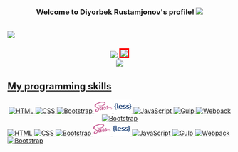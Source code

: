 <h3 align="center">
  Welcome to Diyorbek Rustamjonov's profile!
  <img src="https://media.giphy.com/media/hvRJCLFzcasrR4ia7z/giphy.gif" width="28">
</h3>

<p align="center">
  <h2><a align="center" href="https://github.com/diyorbekrustamjonov/"><img src="https://readme-typing-svg.herokuapp.com?color=%2336BCF7&lines=Full+stack+Web+developer"></a></h2>
</p>

<div align="center">
  <a href="https://github.com/diyorbekrustamjonov">
  <img height="180em" src="https://github-readme-stats.vercel.app/api?username=diyorbekrustamjonov&show_icons=true&theme=dark&include_all_commits=true&count_private=true"/>
  <img height="180em" style="border:3px solid red;"src="https://github-readme-stats.vercel.app/api/top-langs/?username=diyorbekrustamjonov&layout=compact&langs_count=7&theme=dark"/>
</div>
<div align="center">
  <img src="https://raw.githubusercontent.com/diyorbekrustamjonov/diyorbekrustamjonov/output/github-contribution-grid-snake.svg" />
</div>

## My programming skills
<div style="display: inline_block" align="center">
  <img alt="HTML" height="30" width="40" src="https://cdn.jsdelivr.net/gh/devicons/devicon/icons/html5/html5-original.svg">

  <img alt="CSS" height="30" width="40" src="https://cdn.jsdelivr.net/gh/devicons/devicon/icons/css3/css3-original.svg">

  <img alt="Bootstrap" height="30" width="40" src="https://cdn.jsdelivr.net/gh/devicons/devicon/icons/bootstrap/bootstrap-original.svg">
   
  <img  alt="SASS" height="30" width="40" src="https://github.com/devicons/devicon/blob/v2.14.0/icons/sass/sass-original.svg">
 
  <img alt="SCSS" height="30" width="40" src="https://github.com/devicons/devicon/blob/v2.14.0/icons/less/less-plain-wordmark.svg">
   
  <img alt="JavaScript" height="30" width="40" src="https://cdn.jsdelivr.net/gh/devicons/devicon/icons/javascript/javascript-original.svg">
   
  <img alt="Gulp" height="30" width="40" src="https://cdn.jsdelivr.net/gh/devicons/devicon/icons/gulp/gulp-plain.svg">
  
   <img alt="Webpack" height="30" width="40" src="https://cdn.jsdelivr.net/gh/devicons/devicon/icons/webpack/webpack-original.svg">
   
   <img alt="Bootstrap" height="30" width="40" src="https://cdn.jsdelivr.net/gh/devicons/devicon/icons/bootstrap/bootstrap-original.svg">
</div>

<div style="display: inline_block">
  <img alt="HTML" height="30" width="40" src="https://cdn.jsdelivr.net/gh/devicons/devicon/icons/html5/html5-original.svg">

  <img alt="CSS" height="30" width="40" src="https://cdn.jsdelivr.net/gh/devicons/devicon/icons/css3/css3-original.svg">

  <img alt="Bootstrap" height="30" width="40" src="https://cdn.jsdelivr.net/gh/devicons/devicon/icons/bootstrap/bootstrap-original.svg">
   
  <img  alt="SASS" height="30" width="40" src="https://github.com/devicons/devicon/blob/v2.14.0/icons/sass/sass-original.svg">
 
  <img alt="SCSS" height="30" width="40" src="https://github.com/devicons/devicon/blob/v2.14.0/icons/less/less-plain-wordmark.svg">
   
  <img alt="JavaScript" height="30" width="40" src="https://cdn.jsdelivr.net/gh/devicons/devicon/icons/javascript/javascript-original.svg">
   
  <img alt="Gulp" height="30" width="40" src="https://cdn.jsdelivr.net/gh/devicons/devicon/icons/gulp/gulp-plain.svg">
  
   <img alt="Webpack" height="30" width="40" src="https://cdn.jsdelivr.net/gh/devicons/devicon/icons/webpack/webpack-original.svg">
   
   <img alt="Bootstrap" height="30" width="40" src="https://cdn.jsdelivr.net/gh/devicons/devicon/icons/bootstrap/bootstrap-original.svg">
</div>
